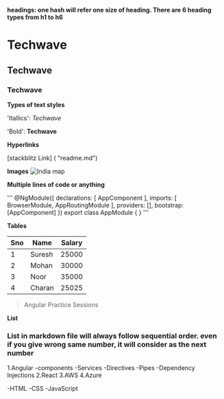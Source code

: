 **headings: one hash will refer one size of heading. There are 6 heading types from h1 to h6**

 # Techwave

## Techwave

### Techwave

**Types of text styles**

'Itallics': _Techwave_

'Bold': **Techwave**


**Hyperlinks**

[stackblitz Link] ( "readme.md")

**Images**
![India map](https://www.mapsofindia.com/images2/india-map-2019.jpg "india map")

**Multiple lines of code or anything**

'''
@NgModule({
  declarations: [
    AppComponent
  ],
  imports: [
    BrowserModule,
    AppRoutingModule
  ],
  providers: [],
  bootstrap: [AppComponent]
})
export class AppModule { }
'''

**Tables**

|Sno|Name|Salary|
|---|---|---|
|1|Suresh|25000|
|2|Mohan|30000|
|3|Noor|35000|
|4|Charan|25025|

>Angular Practice Sessions

**List**

### List in markdown file will always follow sequential order. even if you give wrong same number, it will consider as the next number

1.Angular
    -components
    -Services
    -Directives
    -Pipes
    -Dependency Injections
2.React
3.AWS
4.Azure

-HTML
-CSS
-JavaScript

